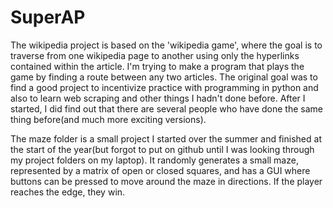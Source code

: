 # SuperAP


The wikipedia project is based on the 'wikipedia game', where the goal is to traverse from one wikipedia page to another using only the hyperlinks contained within the article. I'm trying to make a program that plays the game by finding a route between any two articles. The original goal was to find a good project to incentivize practice with programming in python and also to learn web scraping and other things I hadn't done before. After I started, I did find out that there are several people who have done the same thing before(and much more exciting versions). 


The maze folder is a small project I started over the summer and finished at the start of the year(but forgot to put on github until I was looking through my project folders on my laptop). It randomly generates a small maze, represented by a matrix of open or closed squares, and has a GUI where buttons can be pressed to move around the maze in directions. If the player reaches the edge, they win. 
